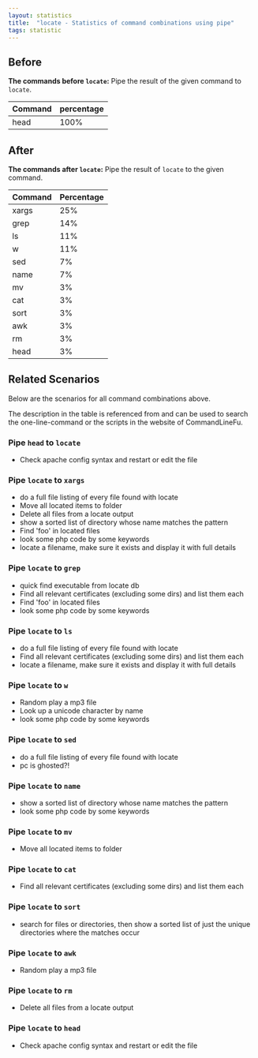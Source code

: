 ```yaml
---
layout: statistics
title:  "locate - Statistics of command combinations using pipe"
tags: statistic
---
```


## Before

__The commands before `locate`:__ Pipe the result of the given command to `locate`.

| Command | percentage |
|--------|--------|
| head | 100% |



## After

__The commands after `locate`:__ Pipe the result of `locate` to the given command.

| Command | Percentage | 
|-------|--------|
| xargs | 25% |
| grep | 14% |
| ls | 11% |
| w | 11% |
| sed | 7% |
| name | 7% |
| mv | 3% |
| cat | 3% |
| sort | 3% |
| awk | 3% |
| rm | 3% |
| head | 3% |



## Related Scenarios

Below are the scenarios for all command combinations above.

The description in the table is referenced from and can be used to search the one-line-command or the scripts in the website of CommandLineFu.


### Pipe `head` to `locate`

- Check apache config syntax and restart or edit the file

            


### Pipe `locate` to `xargs`

- do a full file listing of every file found with locate
- Move all located items to folder
- Delete all files from a locate output
- show a sorted list of directory whose name matches the pattern
- Find 'foo' in located files
- look some php code by some keywords
- locate a filename, make sure it exists and display it with full details

            
### Pipe `locate` to `grep`

- quick find executable from locate db
- Find all relevant certificates (excluding some dirs) and list them each
- Find 'foo' in located files
- look some php code by some keywords

            
### Pipe `locate` to `ls`

- do a full file listing of every file found with locate
- Find all relevant certificates (excluding some dirs) and list them each
- locate a filename, make sure it exists and display it with full details

            
### Pipe `locate` to `w`

- Random play a mp3 file
- Look up a unicode character by name
- look some php code by some keywords

            
### Pipe `locate` to `sed`

- do a full file listing of every file found with locate
- pc is ghosted?!

            
### Pipe `locate` to `name`

- show a sorted list of directory whose name matches the pattern
- look some php code by some keywords

            
### Pipe `locate` to `mv`

- Move all located items to folder

            
### Pipe `locate` to `cat`

- Find all relevant certificates (excluding some dirs) and list them each

            
### Pipe `locate` to `sort`

- search for files or directories, then show a sorted list of just the unique directories where the matches occur

            
### Pipe `locate` to `awk`

- Random play a mp3 file

            
### Pipe `locate` to `rm`

- Delete all files from a locate output

            
### Pipe `locate` to `head`

- Check apache config syntax and restart or edit the file

            
